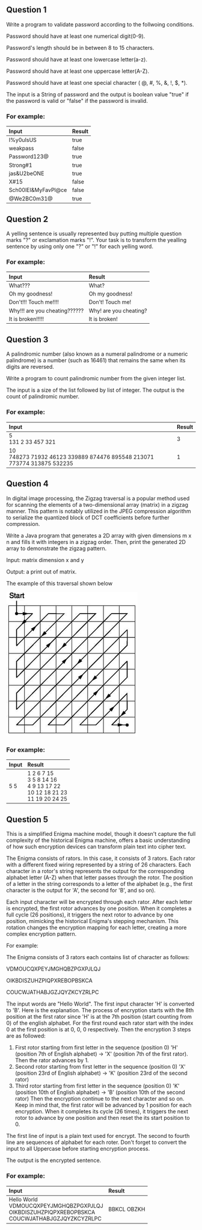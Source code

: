 ## Question 1
Write a program to validate password according to the follwoing conditions.

Password should have at least one numerical digit(0-9). 

Password's length should be in between 8 to 15 characters. 

Password should have at least one lowercase letter(a-z). 

Password should have at least one uppercase letter(A-Z). 

Password should have at least one special character ( @, #, %, &, !, $, *).

The input is a String of password and the output is boolean value "true" if the password is valid or "false" if the password is invalid.
### For example:
| **Input**     | **Result** |
|:--------------|:-----------|
| I%y0uIsUS | true |
| weakpass | false |
| Password123@ | true |
| Strong#1 | true |
| jas&U2beONE | true |
| X#15 | false |
| Sch00lEI&MyFavPl@ce | false |
| @We2BC0m31@ | true |

## Question 2
A yelling sentence is usually represented buy putting multiple question marks "?" or exclamation marks "!". Your task is to transform the yealling sentence by using only one "?" or "!" for each yelling word.

### For example:
| **Input**     | **Result** |
|:--------------|:-----------|
| What??? | What?|
|Oh my goodness!|Oh my goodness!|
|Don't!!! Touch me!!!!|Don't! Touch me!|
|Why!!! are you cheating??????|Why! are you cheating?|
|It is broken!!!!!|It is broken!|

## Question 3
A palindromic number (also known as a numeral palindrome or a numeric palindrome) is a number (such as 16461) that remains the same when its digits are reversed.

Write a program to count palindromic number from the given integer list.

The input is a size of the list followed by list of integer. The output is the count of palindromic number.

### For example:
| **Input**     | **Result** |
|:--------------|:-----------|
| 5 <br> 131 2 33 457 321| 3 |
|10 <br> 748273 71932 46123 339889 874476 895548 213071 773774 313875 532235| 1 |

## Question 4
In digital image processing, the Zigzag traversal is a popular method used for scanning the elements of a two-dimensional array (matrix) in a zigzag manner. This pattern is notably utilized in the JPEG compression algorithm to serialize the quantized block of DCT coefficients before further compression. 

Write a Java program that generates a 2D array with given dimensions m x n and fills it with integers in a zigzag order. Then, print the generated 2D array to demonstrate the zigzag pattern.

Input: matrix dimension x and y

Output: a print out of matrix.

The example of this traversal shown below

![Zig Zag Traversal](zigzag.jpeg)

### For example:
| **Input**     | **Result** |
|:--------------|:-----------|
| 5 5 | 1 2 6 7 15 <br> 3 5 8 14 16 <br> 4 9 13 17 22 <br> 10 12 18 21 23 <br> 11 19 20 24 25|


## Question 5
This is a simplified Enigma machine model, though it doesn't capture the full complexity of the historical Enigma machine, offers a basic understanding of how such encryption devices can transform plain text into cipher text. 

The Enigma consists of rators. In this case, it consists of 3 rators. Each rator with a different fixed wiring represented by a string of 26 characters. Each character in a rotor's string represents the output for the corresponding alphabet letter (A-Z) when that letter passes through the rotor. The position of a letter in the string corresponds to a letter of the alphabet (e.g., the first character is the output for 'A', the second for 'B', and so on).

Each input character will be encrypted through each rator. After each letter is encrypted, the first rotor advances by one position. When it completes a full cycle (26 positions), it triggers the next rotor to advance by one position, mimicking the historical Enigma's stepping mechanism. This rotation changes the encryption mapping for each letter, creating a more complex encryption pattern.

For example:

The Enigma consists of 3 rators each contains list of character as follows:

VDMOUCQXPEYJMGHQBZPGXPJLQJ

OIKBDISZUHZPIQPXREBOPBSKCA

COUCWJATHABJGZJQYZKCYZRLPC

The input words are "Hello World". The first input character 'H' is converted to 'B'. Here is the explanation.
The process of encryption starts with the 8th position at the first rator since 'H' is at the 7th position (start counting from 0) of the english alphabet. For the first round each rator start with the index 0 at the first position is at 0, 0, 0  respectively. Then the encryption 3 steps are as followed:

1.  First rotor starting from first letter in the sequence (position 0) 'H' (position 7th of English alphabet) -> 'X' (position 7th of the first rator). Then the rator advances by 1.
2.  Second rotor starting from first letter in the sequence (position 0) 'X' (position 23rd of English alphabet) -> 'K' (position 23rd of the second rator)
3.  Third rotor starting from first letter in the sequence (position 0) 'K' (position 10th of English alphabet) -> 'B' (position 10th of the second rator)
Then the encryption continue to the next character and so on. Keep in mind that, the first rator will be advanced by 1 position for each encryption. When it completes its cycle (26 times), it triggers the next rotor to advance by one position and then reset the its start position to 0.

The first line of input is a plain text used for encrypt. The second to fourth line are sequences of alphabet for each roter. Don't forget to convert the input to all Uppercase before starting encryption process.

The output is the encrypted sentence.

### For example:
| **Input**     | **Result** |
|:--------------|:-----------|
|Hello World <br> VDMOUCQXPEYJMGHQBZPGXPJLQJ <br> OIKBDISZUHZPIQPXREBOPBSKCA <br> COUCWJATHABJGZJQYZKCYZRLPC| BBKCL OBZKH|


